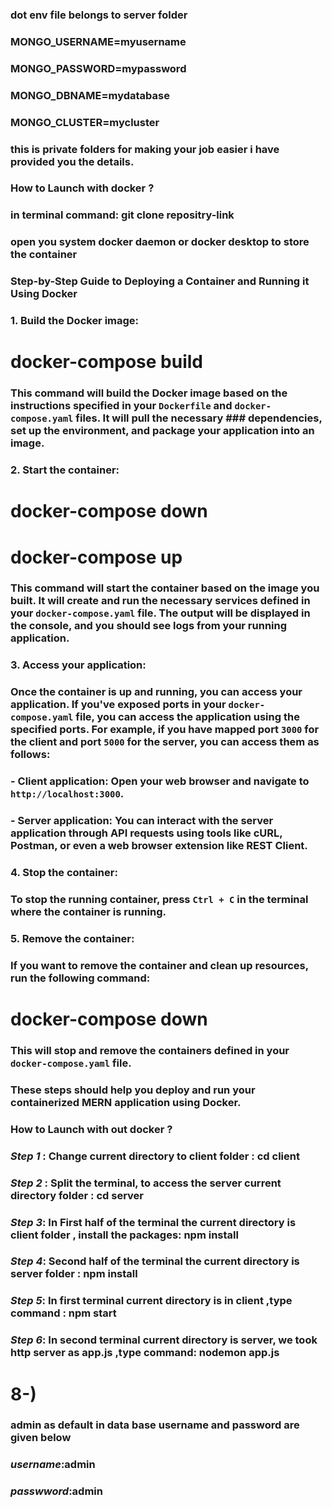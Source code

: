### dot env file belongs to server folder 
### MONGO_USERNAME=myusername
### MONGO_PASSWORD=mypassword
### MONGO_DBNAME=mydatabase
### MONGO_CLUSTER=mycluster
### this is private folders for making your job easier i have provided you the details. 
### How to Launch with docker ? 
### in terminal command: git clone repositry-link
### open you system docker daemon or docker desktop to store the container
### Step-by-Step Guide to Deploying a Container and Running it Using Docker

### 1. Build the Docker image:
# docker-compose build
### This command will build the Docker image based on the instructions specified in your `Dockerfile` and `docker-compose.yaml` files. It will pull the necessary ### dependencies, set up the environment, and package your application into an image.

### 2. Start the container:
# docker-compose down
# docker-compose up
### This command will start the container based on the image you built. It will create and run the necessary services defined in your `docker-compose.yaml` file. The output will be displayed in the console, and you should see logs from your running application.

### 3. Access your application:
### Once the container is up and running, you can access your application. If you've exposed ports in your `docker-compose.yaml` file, you can access the application using the specified ports. For example, if you have mapped port `3000` for the client and port `5000` for the server, you can access them as follows:
### - Client application: Open your web browser and navigate to `http://localhost:3000`.
### - Server application: You can interact with the server application through API requests using tools like cURL, Postman, or even a web browser extension like REST Client.

### 4. Stop the container:
### To stop the running container, press `Ctrl + C` in the terminal where the container is running.

### 5. Remove the container:
### If you want to remove the container and clean up resources, run the following command:
# docker-compose down
### This will stop and remove the containers defined in your `docker-compose.yaml` file.

### These steps should help you deploy and run your containerized MERN application using Docker.





### How to Launch with out docker ? 
### *Step 1* : Change current directory to client folder : cd client 
### *Step 2* : Split the terminal, to access the server current directory folder : cd server 
### *Step 3*: In First half of the terminal the current directory is client folder , install the packages: npm install 
### *Step 4*: Second half of the terminal the current directory is server folder : npm install 
### *Step 5*: In first terminal current directory is in client ,type command : npm start 
### *Step 6*: In second terminal current directory is server, we took http server as app.js ,type command: nodemon app.js 
# 8-)
### admin as default in data base username and password are given below
### *username*:admin
### *passwword*:admin
